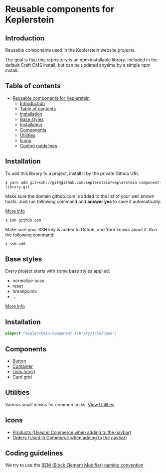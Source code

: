 # Reusable components for Keplerstein

## Introduction

Reusable components used in the Keplerstein website projects.

The goal is that this repository is an npm installable library. Included in the default Craft CMS install, but can be updated anytime by a simple npm install.

## Table of contents

- [Reusable components for Keplerstein](#reusable-components-for-keplerstein)
  - [Introduction](#introduction)
  - [Table of contents](#table-of-contents)
  - [Installation](#installation)
  - [Base styles](#base-styles)
  - [Installation](#installation-1)
  - [Components](#components)
  - [Utilities](#utilities)
  - [Icons](#icons)
  - [Coding guidelines](#coding-guidelines)

## Installation

To add this library to a project, install it by the private Github URL

```console
$ yarn add git+ssh://git@github.com:keplerstein/keplerstein-component-library.git
```

Make sure the domain github.com is added to the list of your well known hosts. Just run following command and **answer yes** to save it automatically:

[More info](https://stackoverflow.com/questions/13363553/git-error-host-key-verification-failed-when-connecting-to-remote-repository)

```console
$ ssh github.com
```

Make sure your SSH key is added to Github, and Yarn knows about it. Run the following command:

```console
$ ssh-add
```

## Base styles

Every project starts with some base styles applied:

-   normalize-scss
-   reset
-   breakpoints
-   ...

[More info](./docs/base-styles.md)

## Installation

```scss
@import "keplerstein-component-library/scss/base";
```

## Components

-   [Button](./docs/button.md)
-   [Container](./docs/container.md)
-   [Lists (ul>li)](./docs/lists.md)
-   [Card grid](./docs/card-grid.md)

## Utilities

Various small mixins for common tasks. [View Utilities](./docs/utilities.md).

## Icons

- [Products (Used in Commerce when adding to the navbar)](./icons/products.svg)
- [Orders (Used in Commerce when adding to the navbar)](./icons/orders.svg)

## Coding guidelines

We try to use the [BEM (Block Element Modifier) naming convention](http://getbem.com/naming/)
